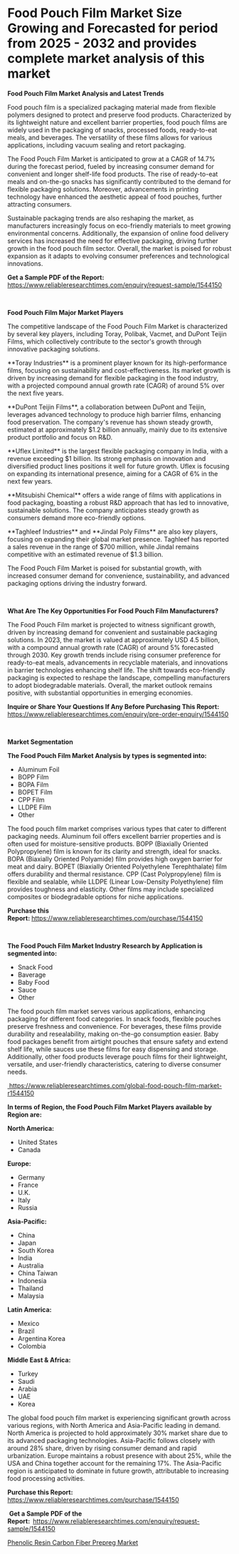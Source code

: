 <p><h1>Food Pouch Film Market Size Growing and Forecasted for period from 2025 - 2032 and provides complete market analysis of this market</h1></p><p><strong>Food Pouch Film Market Analysis and Latest Trends</strong></p>
<p><p>Food pouch film is a specialized packaging material made from flexible polymers designed to protect and preserve food products. Characterized by its lightweight nature and excellent barrier properties, food pouch films are widely used in the packaging of snacks, processed foods, ready-to-eat meals, and beverages. The versatility of these films allows for various applications, including vacuum sealing and retort packaging.</p><p>The Food Pouch Film Market is anticipated to grow at a CAGR of 14.7% during the forecast period, fueled by increasing consumer demand for convenient and longer shelf-life food products. The rise of ready-to-eat meals and on-the-go snacks has significantly contributed to the demand for flexible packaging solutions. Moreover, advancements in printing technology have enhanced the aesthetic appeal of food pouches, further attracting consumers.</p><p>Sustainable packaging trends are also reshaping the market, as manufacturers increasingly focus on eco-friendly materials to meet growing environmental concerns. Additionally, the expansion of online food delivery services has increased the need for effective packaging, driving further growth in the food pouch film sector. Overall, the market is poised for robust expansion as it adapts to evolving consumer preferences and technological innovations.</p></p>
<p><strong>Get a Sample PDF of the Report:&nbsp;</strong> <a href="https://www.reliableresearchtimes.com/enquiry/request-sample/1544150?utm_campaign=2183&utm_medium=2&utm_source=Github&utm_content=ia&utm_term=01022025&utm_id=food-pouch-film">https://www.reliableresearchtimes.com/enquiry/request-sample/1544150</a></p>
<p>&nbsp;</p>
<p><strong>Food Pouch Film Major Market Players</strong></p>
<p><p>The competitive landscape of the Food Pouch Film Market is characterized by several key players, including Toray, Polibak, Vacmet, and DuPont Teijin Films, which collectively contribute to the sector's growth through innovative packaging solutions. </p><p>**Toray Industries** is a prominent player known for its high-performance films, focusing on sustainability and cost-effectiveness. Its market growth is driven by increasing demand for flexible packaging in the food industry, with a projected compound annual growth rate (CAGR) of around 5% over the next five years.</p><p>**DuPont Teijin Films**, a collaboration between DuPont and Teijin, leverages advanced technology to produce high barrier films, enhancing food preservation. The company's revenue has shown steady growth, estimated at approximately $1.2 billion annually, mainly due to its extensive product portfolio and focus on R&D.</p><p>**Uflex Limited** is the largest flexible packaging company in India, with a revenue exceeding $1 billion. Its strong emphasis on innovation and diversified product lines positions it well for future growth. Uflex is focusing on expanding its international presence, aiming for a CAGR of 6% in the next few years.</p><p>**Mitsubishi Chemical** offers a wide range of films with applications in food packaging, boasting a robust R&D approach that has led to innovative, sustainable solutions. The company anticipates steady growth as consumers demand more eco-friendly options.</p><p>**Taghleef Industries** and **Jindal Poly Films** are also key players, focusing on expanding their global market presence. Taghleef has reported a sales revenue in the range of $700 million, while Jindal remains competitive with an estimated revenue of $1.3 billion.</p><p>The Food Pouch Film Market is poised for substantial growth, with increased consumer demand for convenience, sustainability, and advanced packaging options driving the industry forward.</p></p>
<p>&nbsp;</p>
<p><strong>What Are The Key Opportunities For Food Pouch Film Manufacturers?</strong></p>
<p><p>The Food Pouch Film market is projected to witness significant growth, driven by increasing demand for convenient and sustainable packaging solutions. In 2023, the market is valued at approximately USD 4.5 billion, with a compound annual growth rate (CAGR) of around 5% forecasted through 2030. Key growth trends include rising consumer preference for ready-to-eat meals, advancements in recyclable materials, and innovations in barrier technologies enhancing shelf life. The shift towards eco-friendly packaging is expected to reshape the landscape, compelling manufacturers to adopt biodegradable materials. Overall, the market outlook remains positive, with substantial opportunities in emerging economies.</p></p>
<p><strong>Inquire or Share Your Questions If Any Before Purchasing This Report:</strong> <a href="https://www.reliableresearchtimes.com/enquiry/pre-order-enquiry/1544150?utm_campaign=2183&utm_medium=2&utm_source=Github&utm_content=ia&utm_term=01022025&utm_id=food-pouch-film">https://www.reliableresearchtimes.com/enquiry/pre-order-enquiry/1544150</a></p>
<p>&nbsp;</p>
<p><strong>Market Segmentation</strong></p>
<p><strong>The Food Pouch Film Market Analysis by types is segmented into:</strong></p>
<p><ul><li>Aluminum Foil</li><li>BOPP Film</li><li>BOPA Film</li><li>BOPET Film</li><li>CPP Film</li><li>LLDPE Film</li><li>Other</li></ul></p>
<p><p>The food pouch film market comprises various types that cater to different packaging needs. Aluminum foil offers excellent barrier properties and is often used for moisture-sensitive products. BOPP (Biaxially Oriented Polypropylene) film is known for its clarity and strength, ideal for snacks. BOPA (Biaxially Oriented Polyamide) film provides high oxygen barrier for meat and dairy. BOPET (Biaxially Oriented Polyethylene Terephthalate) film offers durability and thermal resistance. CPP (Cast Polypropylene) film is flexible and sealable, while LLDPE (Linear Low-Density Polyethylene) film provides toughness and elasticity. Other films may include specialized composites or biodegradable options for niche applications.</p></p>
<p><strong>Purchase this Report:&nbsp;</strong><a href="https://www.reliableresearchtimes.com/purchase/1544150?utm_campaign=2183&utm_medium=2&utm_source=Github&utm_content=ia&utm_term=01022025&utm_id=food-pouch-film">https://www.reliableresearchtimes.com/purchase/1544150</a></p>
<p>&nbsp;</p>
<p><strong>The Food Pouch Film Market Industry Research by Application is segmented into:</strong></p>
<p><ul><li>Snack Food</li><li>Baverage</li><li>Baby Food</li><li>Sauce</li><li>Other</li></ul></p>
<p><p>The food pouch film market serves various applications, enhancing packaging for different food categories. In snack foods, flexible pouches preserve freshness and convenience. For beverages, these films provide durability and resealability, making on-the-go consumption easier. Baby food packages benefit from airtight pouches that ensure safety and extend shelf life, while sauces use these films for easy dispensing and storage. Additionally, other food products leverage pouch films for their lightweight, versatile, and user-friendly characteristics, catering to diverse consumer needs.</p></p>
<p><a href="https://www.reliableresearchtimes.com/global-food-pouch-film-market-r1544150?utm_campaign=2183&utm_medium=2&utm_source=Github&utm_content=ia&utm_term=01022025&utm_id=food-pouch-film">&nbsp;https://www.reliableresearchtimes.com/global-food-pouch-film-market-r1544150</a></p>
<p><strong>In terms of Region, the Food Pouch Film Market Players available by Region are:</strong></p>
<p>
    <p> <strong> North America: </strong>
        <ul>
            <li>United States</li>
            <li>Canada</li>
        </ul>
        </p> 
    <p> <strong> Europe: </strong>
        <ul>
            <li>Germany</li>
            <li>France</li>
            <li>U.K.</li>
            <li>Italy</li>
            <li>Russia</li>
        </ul>
        </p> 
    <p> <strong> Asia-Pacific: </strong>
        <ul>
            <li>China</li>
            <li>Japan</li>
            <li>South Korea</li>
            <li>India</li>
            <li>Australia</li>
            <li>China Taiwan</li>
            <li>Indonesia</li>
            <li>Thailand</li>
            <li>Malaysia</li>
        </ul>
        </p> 
    <p> <strong> Latin America: </strong>
        <ul>
            <li>Mexico</li>
            <li>Brazil</li>
            <li>Argentina Korea</li>
            <li>Colombia</li>
        </ul>
        </p> 
    <p> <strong> Middle East & Africa: </strong>
        <ul>
            <li>Turkey</li>
            <li>Saudi</li>
            <li>Arabia</li>
            <li>UAE</li>
            <li>Korea</li>
        </ul>
    </p>
    </p>
<p><p>The global food pouch film market is experiencing significant growth across various regions, with North America and Asia-Pacific leading in demand. North America is projected to hold approximately 30% market share due to its advanced packaging technologies. Asia-Pacific follows closely with around 28% share, driven by rising consumer demand and rapid urbanization. Europe maintains a robust presence with about 25%, while the USA and China together account for the remaining 17%. The Asia-Pacific region is anticipated to dominate in future growth, attributable to increasing food processing activities.</p></p>
<p><strong>Purchase this Report: </strong><a href="https://www.reliableresearchtimes.com/purchase/1544150?utm_campaign=2183&utm_medium=2&utm_source=Github&utm_content=ia&utm_term=01022025&utm_id=food-pouch-film">https://www.reliableresearchtimes.com/purchase/1544150</a></p>
<p>&nbsp;<strong>Get a Sample PDF of the Report:&nbsp;&nbsp;</strong><a href="https://www.reliableresearchtimes.com/enquiry/request-sample/1544150?utm_campaign=2183&utm_medium=2&utm_source=Github&utm_content=ia&utm_term=01022025&utm_id=food-pouch-film">https://www.reliableresearchtimes.com/enquiry/request-sample/1544150</a></p>
<p><strong></strong></p>
<p><p><a href="https://github.com/SanjidaKhan901/Market-Research-Report-List-1/blob/main/phenolic-resin-carbon-fiber-prepreg-market.md?utm_campaign=2183&utm_medium=2&utm_source=Github&utm_content=ia&utm_term=01022025&utm_id=food-pouch-film">Phenolic Resin Carbon Fiber Prepreg Market</a></p></p>